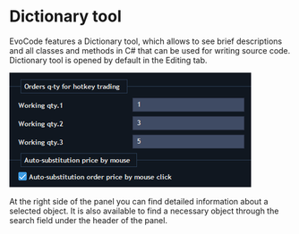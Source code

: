 # Dictionary tool

EvoCode features a Dictionary tool, which allows to see brief descriptions and all classes and methods in C\# that can be used for writing source code. Dictionary tool is opened by default in the Editing tab.

![](../.gitbook/assets/screenshot_6%20%281%29.png)


At the right side of the panel you can find detailed information about a selected object. It is also available to find a necessary object through the search field under the header of the panel.

